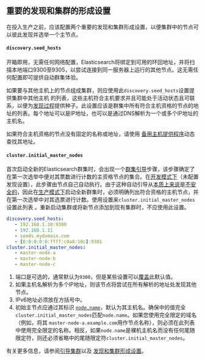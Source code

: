 ## 重要的发现和集群的形成设置

在投入生产之前，应该配置两个重要的发现和集群形成设置，以便集群中的节点可以彼此发现并选举一个主节点。

#### `discovery.seed_hosts`

开箱即用，无需任何网络配置，Elasticsearch将绑定到可用的环回地址，并将扫描本地端口9300至9305，以尝试连接到同一服务器上运行的其他节点。这无需任何配置即可提供自动群集体验。

如果要与其他主机上的节点组成集群，则应使用此`discovery.seed_hosts`设置提供集群中其他主机 的列表，这些主机符合主机要求并且可能处于活动状态且可联系，以便为[发现过程](https://www.elastic.co/guide/en/elasticsearch/reference/7.x/modules-discovery-hosts-providers.html)提供种子。此设置应该是群集中所有符合主机资格的节点的地址的列表。每个地址可以是IP地址，也可以是通过DNS解析为一个或多个IP地址的主机名。

如果符合主机资格的节点没有固定的名称或地址，请使用 [备用主机提供程序](https://www.elastic.co/guide/en/elasticsearch/reference/7.x/modules-discovery-hosts-providers.html#built-in-hosts-providers)动态查找其地址。

#### `cluster.initial_master_nodes`

首次启动全新的Elasticsearch群集时，会出现一个[群集引导](https://www.elastic.co/guide/en/elasticsearch/reference/7.x/modules-discovery-bootstrap-cluster.html)步骤，该步骤确定了在第一次选举中便对其票数进行计数的主资格节点的集合。在[开发模式下](https://www.elastic.co/guide/en/elasticsearch/reference/7.x/bootstrap-checks.html#dev-vs-prod-mode)（未配置发现设置），此步骤由节点自己自动执行。由于这种自动引导从[本质上来说](https://www.elastic.co/guide/en/elasticsearch/reference/7.x/modules-discovery-quorums.html)是[不安全的](https://www.elastic.co/guide/en/elasticsearch/reference/7.x/modules-discovery-quorums.html)，因此在[生产模式下](https://www.elastic.co/guide/en/elasticsearch/reference/7.x/bootstrap-checks.html#dev-vs-prod-mode)启动全新群集时，必须明确列出符合资格的主机节点，并在第一次选举中对其选票进行计数。使用设置来`cluster.initial_master_nodes`设置此列表 。重新启动集群或将新节点添加到现有集群时，不应使用此设置。

```yaml
discovery.seed_hosts:
   - 192.168.1.10:9300
   - 192.168.1.11 
   - seeds.mydomain.com 
   - [0:0:0:0:0:ffff:c0a8:10c]:9301 
cluster.initial_master_nodes: 
   - master-node-a
   - master-node-b
   - master-node-c
```

1. 端口是可选的，通常默认为`9300`，但是某些设置可以[覆盖](https://www.elastic.co/guide/en/elasticsearch/reference/7.x/modules-discovery-hosts-providers.html#built-in-hosts-providers)此默认值。
2. 如果主机名解析为多个IP地址，则该节点将尝试在所有解析的地址处发现其他节点。
3. IPv6地址必须放在方括号中。
4. 初始主节点应通过其标识 [`node.name`](https://www.elastic.co/guide/en/elasticsearch/reference/7.x/node.name.html)，默认为其主机名。确保中的值完全`cluster.initial_master_nodes`匹配`node.name`。如果您使用完全限定的域名（例如，将其 `master-node-a.example.com`用作节点名称），则必须在此列表中使用完全限定的名称。相反，如果`node.name`是裸机主机名而没有任何尾随限定符，则还必须省略中的尾随限定符`cluster.initial_master_nodes`。

有关更多信息，请参阅[引导集群](https://www.elastic.co/guide/en/elasticsearch/reference/7.x/modules-discovery-bootstrap-cluster.html)以及 [发现和集群形成设置](https://www.elastic.co/guide/en/elasticsearch/reference/7.x/modules-discovery-settings.html)。